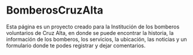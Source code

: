 # BomberosCruzAlta
Esta página es un proyecto creado para la Institución de los bomberos voluntarios de Cruz Alta, en donde se puede encontrar la historia, la información de los bomberos, los servicios, la ubicación, las noticias y un formulario donde te podes registrar y dejar comentarios.
